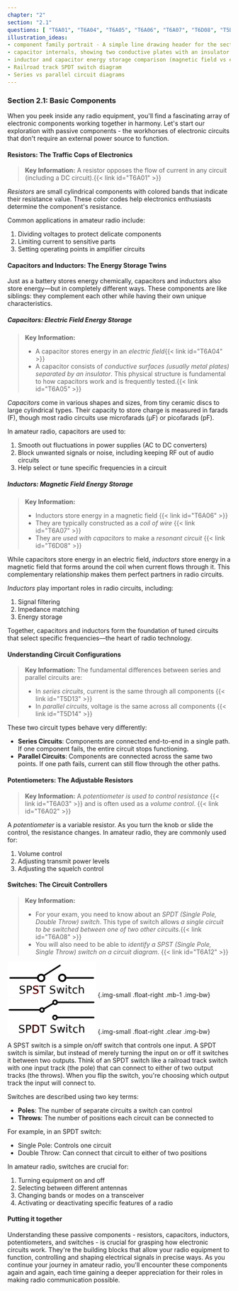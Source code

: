 ```yaml
---
chapter: "2"
section: "2.1"
questions: [ "T6A01", "T6A04", "T6A05", "T6A06", "T6A07", "T6D08", "T5D13", "T5D14", "T6A03", "T6A02", "T6A08", "T6A12" ]
illustration_ideas:
- component family portrait - A simple line drawing header for the section showing the basic components with friendly faces, positioned like a family photo.
- capacitor internals, showing two conductive plates with an insulator
- inductor and capacitor energy storage comparison (magnetic field vs electric field)
- Railroad track SPDT switch diagram
- Series vs parallel circuit diagrams
---
```


### Section 2.1: Basic Components

When you peek inside any radio equipment, you'll find a fascinating array of electronic components working together in harmony. Let's start our exploration with passive components - the workhorses of electronic circuits that don't require an external power source to function.

#### Resistors: The Traffic Cops of Electronics

> **Key Information:** A resistor opposes the flow of current in any circuit (including a DC circuit).{{< link id="T6A01" >}}

*Resistors* are small cylindrical components with colored bands that indicate their resistance value. These color codes help electronics enthusiasts determine the component's resistance. 

Common applications in amateur radio include:
1. Dividing voltages to protect delicate components
2. Limiting current to sensitive parts
3. Setting operating points in amplifier circuits

#### Capacitors and Inductors: The Energy Storage Twins

Just as a battery stores energy chemically, capacitors and inductors also store energy—but in completely different ways. These components are like siblings: they complement each other while having their own unique characteristics.

##### Capacitors: Electric Field Energy Storage

> **Key Information:**
> - A capacitor stores energy in an *electric field*{{< link id="T6A04" >}}
> - A capacitor consists of *conductive surfaces (usually metal plates) separated by an insulator*. This physical structure is fundamental to how capacitors work and is frequently tested.{{< link id="T6A05" >}}

*Capacitors* come in various shapes and sizes, from tiny ceramic discs to large cylindrical types. Their capacity to store charge is measured in farads (F), though most radio circuits use microfarads (µF) or picofarads (pF).

In amateur radio, capacitors are used to:
1. Smooth out fluctuations in power supplies (AC to DC converters)
2. Block unwanted signals or noise, including keeping RF out of audio circuits
3. Help select or tune specific frequencies in a circuit

##### Inductors: Magnetic Field Energy Storage

> **Key Information:**
> - Inductors store energy in a magnetic field {{< link id="T6A06" >}}
> - They are typically constructed as a *coil of wire* {{< link id="T6A07" >}}
> - They are *used with capacitors* to make a *resonant circuit* {{< link id="T6D08" >}}

While capacitors store energy in an electric field, *inductors* store energy in a magnetic field that forms around the coil when current flows through it. This complementary relationship makes them perfect partners in radio circuits.

*Inductors* play important roles in radio circuits, including:
1. Signal filtering
2. Impedance matching
3. Energy storage

Together, capacitors and inductors form the foundation of tuned circuits that select specific frequencies—the heart of radio technology.

#### Understanding Circuit Configurations

> **Key Information:** The fundamental differences between series and parallel circuits are:
> - In *series circuits*, current is the same through all components {{< link id="T5D13" >}}
> - In *parallel circuits*, voltage is the same across all components {{< link id="T5D14" >}}

These two circuit types behave very differently:
- **Series Circuits**: Components are connected end-to-end in a single path. If one component fails, the entire circuit stops functioning.
- **Parallel Circuits**: Components are connected across the same two points. If one path fails, current can still flow through the other paths.

#### Potentiometers: The Adjustable Resistors

> **Key Information:** A *potentiometer is used to control resistance* {{< link id="T6A03" >}} and is often used as a *volume control*. {{< link id="T6A02" >}}

A *potentiometer* is a variable resistor. As you turn the knob or slide the control, the resistance changes. In amateur radio, they are commonly used for:
1. Volume control
2. Adjusting transmit power levels
3. Adjusting the squelch control

#### Switches: The Circuit Controllers

> **Key Information:**
> * For your exam, you need to know about an *SPDT (Single Pole, Double Throw) switch*. This type of switch allows *a single circuit to be switched between one of two other circuits*.{{< link id="T6A08" >}}
> * You will also need to be able to *identify a SPST (Single Pole, Single Throw) switch on a circuit diagram*. {{< link id="T6A12" >}}

![Diagram of a SPST switch](../../../images/s2-1-spst-switch.svg)
{.img-small .float-right .mb-1 .img-bw}
![Diagram of a SPDT switch](../../../images/s2-1-spdt-switch.svg)
{.img-small .float-right .clear .img-bw}

A SPST switch is a simple on/off switch that controls one input. A SPDT switch is similar, but instead of merely turning the input on or off it switches it between two outputs. Think of an SPDT switch like a railroad track switch with one input track (the pole) that can connect to either of two output tracks (the throws). When you flip the switch, you're choosing which output track the input will connect to.

Switches are described using two key terms:
- **Poles**: The number of separate circuits a switch can control
- **Throws**: The number of positions each circuit can be connected to

For example, in an SPDT switch:
- Single Pole: Controls one circuit
- Double Throw: Can connect that circuit to either of two positions

In amateur radio, switches are crucial for:
1. Turning equipment on and off
2. Selecting between different antennas
3. Changing bands or modes on a transceiver
4. Activating or deactivating specific features of a radio

#### Putting it together

Understanding these passive components - resistors, capacitors, inductors, potentiometers, and switches - is crucial for grasping how electronic circuits work. They're the building blocks that allow your radio equipment to function, controlling and shaping electrical signals in precise ways. As you continue your journey in amateur radio, you'll encounter these components again and again, each time gaining a deeper appreciation for their roles in making radio communication possible.
